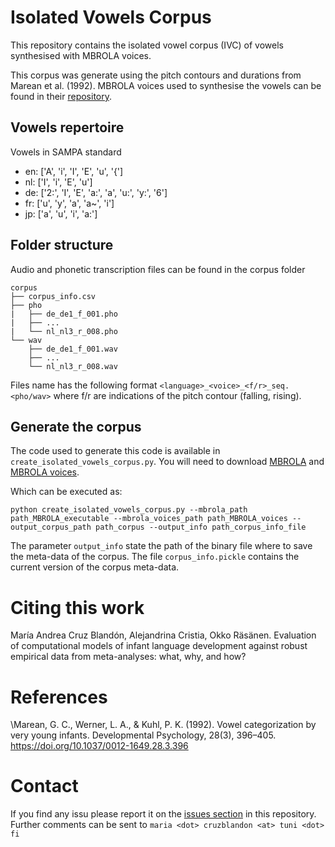 # Isolated Vowels Corpus
This repository contains the isolated vowel corpus (IVC) of vowels 
synthesised with MBROLA voices.

This corpus was generate using the pitch contours and durations from 
Marean et al. (1992). MBROLA voices used to synthesise the vowels 
can be found in their [repository](https://github.com/numediart/MBROLA-voices).

## Vowels repertoire

Vowels in SAMPA standard

* en: ['A', 'i', 'I', 'E', 'u', '{']
* nl: ['I', 'i', 'E', 'u']
* de: ['2:', 'I', 'E', 'a:', 'a', 'u:', 'y:', '6']
* fr: ['u', 'y', 'a', 'a~', 'i']
* jp: ['a', 'u', 'i', 'a:']

## Folder structure

Audio and phonetic transcription files can be found in the corpus folder

```
corpus
├── corpus_info.csv
├── pho
|	├── de_de1_f_001.pho
|	├── ...
|	└── nl_nl3_r_008.pho
└── wav
 	├── de_de1_f_001.wav
	├── ...
	└── nl_nl3_r_008.wav
```

Files name has the following format
`<language>_<voice>_<f/r>_seq.<pho/wav>` where f/r are indications of
the pitch contour (falling, rising).

## Generate the corpus
The code used to generate this code is available in `create_isolated_vowels_corpus.py`.
You will need to download [MBROLA](https://github.com/numediart/MBROLA) 
and [MBROLA voices](https://github.com/numediart/MBROLA-voices).

Which can be executed as:

```
python create_isolated_vowels_corpus.py --mbrola_path path_MBROLA_executable --mbrola_voices_path path_MBROLA_voices --output_corpus_path path_corpus --output_info path_corpus_info_file
```

The parameter `output_info` state the path of the binary file where 
to save the meta-data of the corpus. The file `corpus_info.pickle` 
contains the current version of the corpus meta-data.

# Citing this work

María Andrea Cruz Blandón, Alejandrina Cristia, Okko Räsänen. 
Evaluation of computational models of infant language development 
against robust empirical data from meta-analyses: what, why, and how?

# References
\Marean, G. C., Werner, L. A., & Kuhl, P. K. (1992). 
Vowel categorization by very young infants. Developmental 
Psychology, 28(3), 396–405. https://doi.org/10.1037/0012-1649.28.3.396

# Contact
If you find any issu please report it on the 
[issues section](https://github.com/SPEECHCOG/isolated_vowels_corpus/issues) 
in this repository. Further comments can be sent to 
`maria <dot> cruzblandon <at> tuni <dot> fi`
